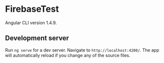 # FirebaseTest

Angular CLI version 1.4.9.

## Development server

Run `ng serve` for a dev server. Navigate to `http://localhost:4200/`. The app will automatically reload if you change any of the source files.

